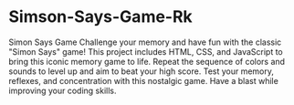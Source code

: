 # Simson-Says-Game-Rk
Simon Says Game 
Challenge your memory and have fun with the classic "Simon Says" game!
This project includes HTML, CSS, and JavaScript to bring this iconic memory game to life.
Repeat the sequence of colors and sounds to level up and aim to beat your high score.
Test your memory, reflexes, and concentration with this nostalgic game. Have a blast while improving your coding skills.
